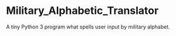 # Military_Alphabetic_Translator
A tiny Python 3 program what spells user input by military alphabet.
